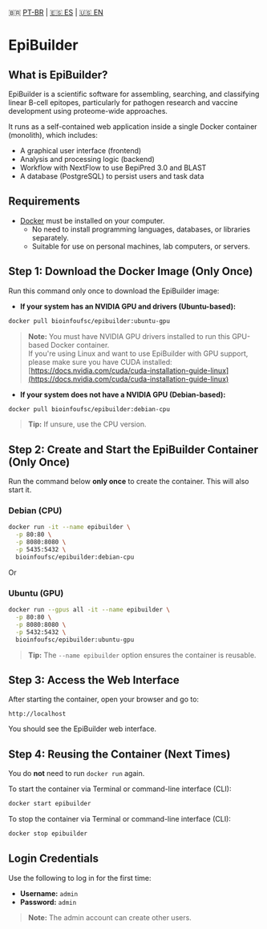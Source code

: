 🇧🇷 [PT-BR](./README.pt-br.md) | [🇪🇸 ES](./README.es.md) | [🇺🇸 EN](./README.md)

# EpiBuilder

## What is EpiBuilder?

EpiBuilder is a scientific software for assembling, searching, and classifying linear B-cell epitopes, particularly for pathogen research and vaccine development using proteome-wide approaches.

It runs as a self-contained web application inside a single Docker container (monolith), which includes:

- A graphical user interface (frontend)
- Analysis and processing logic (backend)
- Workflow with NextFlow to use BepiPred 3.0 and BLAST
- A database (PostgreSQL) to persist users and task data

## Requirements

- [Docker](https://www.docker.com/) must be installed on your computer.
  - No need to install programming languages, databases, or libraries separately.
  - Suitable for use on personal machines, lab computers, or servers.

## Step 1: Download the Docker Image (Only Once)

Run this command only once to download the EpiBuilder image:

- **If your system has an NVIDIA GPU and drivers (Ubuntu-based):**

```bash
docker pull bioinfoufsc/epibuilder:ubuntu-gpu
````
> **Note:** You must have NVIDIA GPU drivers installed to run this GPU-based Docker container.  
> If you're using Linux and want to use EpiBuilder with GPU support, please make sure you have CUDA installed:  
> [https://docs.nvidia.com/cuda/cuda-installation-guide-linux](https://docs.nvidia.com/cuda/cuda-installation-guide-linux)


* **If your system does not have a NVIDIA GPU (Debian-based):**

```bash
docker pull bioinfoufsc/epibuilder:debian-cpu
```

> **Tip:** If unsure, use the CPU version.

## Step 2: Create and Start the EpiBuilder Container (Only Once)

Run the command below **only once** to create the container. This will also start it.

### Debian (CPU)

```bash
docker run -it --name epibuilder \
  -p 80:80 \
  -p 8080:8080 \
  -p 5435:5432 \
  bioinfoufsc/epibuilder:debian-cpu
```
Or
### Ubuntu (GPU)

```bash
docker run --gpus all -it --name epibuilder \
  -p 80:80 \
  -p 8080:8080 \
  -p 5432:5432 \
  bioinfoufsc/epibuilder:ubuntu-gpu
```

> **Tip:** The `--name epibuilder` option ensures the container is reusable.

## Step 3: Access the Web Interface

After starting the container, open your browser and go to:

```
http://localhost
```

You should see the EpiBuilder web interface.

## Step 4: Reusing the Container (Next Times)

You do **not** need to run `docker run` again.

To start the container via Terminal or command-line interface (CLI):

```bash
docker start epibuilder
```

To stop the container via Terminal or command-line interface (CLI):

```bash
docker stop epibuilder
```

## Login Credentials

Use the following to log in for the first time:

* **Username:** `admin`
* **Password:** `admin`

> **Note:** The admin account can create other users.
